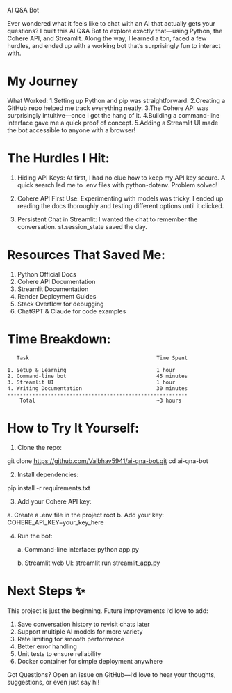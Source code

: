 AI Q&A Bot

Ever wondered what it feels like to chat with an AI that actually gets your questions? I built this AI Q&A Bot to explore exactly that—using Python, the Cohere API, and Streamlit. Along the way, I learned a ton, faced a few hurdles, and ended up with a working bot that’s surprisingly fun to interact with.

My Journey 
==========

What Worked:
    1.Setting up Python and pip was straightforward.
    2.Creating a GitHub repo helped me track everything neatly.
    3.The Cohere API was surprisingly intuitive—once I got the hang of it.
    4.Building a command-line interface gave me a quick proof of concept.
    5.Adding a Streamlit UI made the bot accessible to anyone with a browser!

The Hurdles I Hit:
=================

   1. Hiding API Keys: At first, I had no clue how to keep my API key secure. A quick search led me to .env files with python-dotenv. Problem solved!

   2. Cohere API First Use: Experimenting with models was tricky. I ended up reading the docs thoroughly and testing different options until it clicked.

   3. Persistent Chat in Streamlit: I wanted the chat to remember the conversation. st.session_state saved the day.

Resources That Saved Me:
=======================

   1. Python Official Docs
   2. Cohere API Documentation
   3. Streamlit Documentation
   4. Render Deployment Guides
   5. Stack Overflow for debugging
   6. ChatGPT & Claude for code examples

Time Breakdown:
==============
       Task                                      	Time Spent

    1. Setup & Learning	                            1 hour 
    2. Command-line bot	                            45 minutes
    3. Streamlit UI	                                1 hour
    4. Writing Documentation	                    30 minutes
    ----------------------------------------------------------
        Total                                    	~3 hours

How to Try It Yourself:
======================

1. Clone the repo:

git clone https://github.com/Vaibhav5941/ai-qna-bot.git
cd ai-qna-bot

2. Install dependencies:

pip install -r requirements.txt


3. Add your Cohere API key:

  a. Create a .env file in the project root
  b. Add your key:
     COHERE_API_KEY=your_key_here

4. Run the bot:

   a. Command-line interface:
    python app.py

   b. Streamlit web UI:
    streamlit run streamlit_app.py

Next Steps ✨
==========
This project is just the beginning. Future improvements I’d love to add:
1. Save conversation history to revisit chats later
2. Support multiple AI models for more variety
3. Rate limiting for smooth performance
4. Better error handling
5. Unit tests to ensure reliability
6. Docker container for simple deployment anywhere


Got Questions? 
Open an issue on GitHub—I’d love to hear your thoughts, suggestions, or even just say hi!